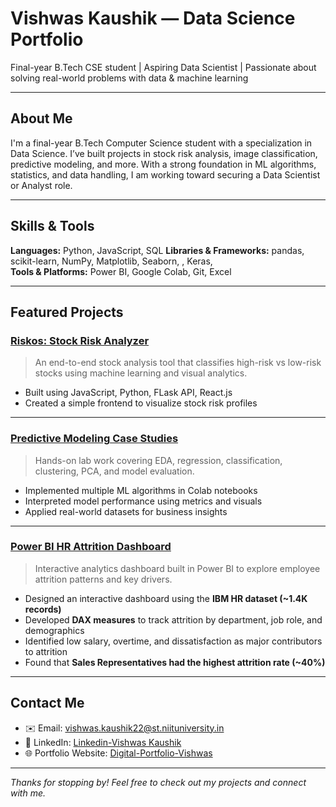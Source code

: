 # Vishwas Kaushik — Data Science Portfolio

Final-year B.Tech CSE student | Aspiring Data Scientist | Passionate about solving real-world problems with data & machine learning

---

## About Me

I'm a final-year B.Tech Computer Science student with a specialization in Data Science. I’ve built projects in stock risk analysis, image classification, predictive modeling, and more. With a strong foundation in ML algorithms, statistics, and data handling, I am working toward securing a Data Scientist or Analyst role.


---

## Skills & Tools

**Languages:** Python, JavaScript, SQL
**Libraries & Frameworks:** pandas, scikit-learn, NumPy, Matplotlib, Seaborn, , Keras,   
**Tools & Platforms:** Power BI, Google Colab, Git, Excel  

---

## Featured Projects

### [Riskos: Stock Risk Analyzer](https://github.com/VK-627/Riskos.git)
> An end-to-end stock analysis tool that classifies high-risk vs low-risk stocks using machine learning and visual analytics.

- Built using JavaScript, Python, FLask API, React.js
- Created a simple frontend to visualize stock risk profiles

---

### [Predictive Modeling Case Studies](https://github.com/VK-627/HR-Analytics-Dashboard-Employee-Attrition-Power-BI.git)
> Hands-on lab work covering EDA, regression, classification, clustering, PCA, and model evaluation.

- Implemented multiple ML algorithms in Colab notebooks
- Interpreted model performance using metrics and visuals
- Applied real-world datasets for business insights

---

### [Power BI HR Attrition Dashboard](https://github.com/your-username/powerbi-hr-attrition)
> Interactive analytics dashboard built in Power BI to explore employee attrition patterns and key drivers.  

- Designed an interactive dashboard using the **IBM HR dataset (~1.4K records)**  
- Developed **DAX measures** to track attrition by department, job role, and demographics  
- Identified low salary, overtime, and dissatisfaction as major contributors to attrition  
- Found that **Sales Representatives had the highest attrition rate (~40%)**  

---

## Contact Me

- ✉️ Email: vishwas.kaushik22@st.niituniversity.in
- 💼 LinkedIn: [Linkedin-Vishwas Kaushik](https://linkedin.com/in/vishwaskaushik)
- 🌐 Portfolio Website: [Digital-Portfolio-Vishwas](https://digital-portfolio-vishwas.vercel.app/) 

---

_Thanks for stopping by! Feel free to check out my projects and connect with me._
